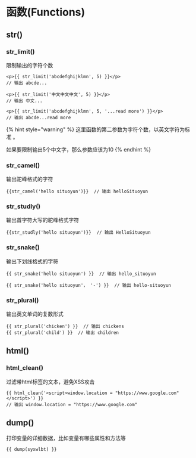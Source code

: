 # 函数\(Functions\)

## str\(\)

### str\_limit\(\)

限制输出的字符个数

```markup
<p>{{ str_limit('abcdefghijklmn', 5) }}</p> 
// 输出 abcde...

<p>{{ str_limit('中文中文中文', 5) }}</p> 
// 输出 中文...

<p>{{ str_limit('abcdefghijklmn', 5, '...read more') }}</p> 
// 输出 abcde...read more
```

{% hint style="warning" %}
这里函数的第二参数为字符个数，以英文字符为标准 。

如果要限制输出5个中文字，那么参数应该为10
{% endhint %}

### str\_camel\(\)

输出驼峰格式的字符

```text
{{str_camel('hello situoyun')}}  // 输出 helloSituoyun
```

### str\_studly\(\)

输出首字符大写的驼峰格式字符

```text
{{str_studly('hello situoyun')}}  // 输出 HelloSituoyun
```

### str\_snake\(\)

输出下划线格式的字符

```text
{{ str_snake('hello situoyun') }}  // 输出 hello_situoyun

{{ str_snake('hello situoyun'， '-') }}  // 输出 hello-situoyun
```

### str\_plural\(\)

输出英文单词的复数形式

```text
{{ str_plural('chicken') }}  // 输出 chickens
{{ str_plural('child') }}  // 输出 children
```

## html\(\)

### html\_clean\(\)

过滤带html标签的文本，避免XSS攻击

```markup
{{ html_clean('<script>window.location = "https://www.google.com"</script>') }}
// 输出 window.location = "https://www.google.com"
```

## dump\(\)

打印变量的详细数据，比如变量有哪些属性和方法等

```text
{{ dump(syxwlbt) }}
```

